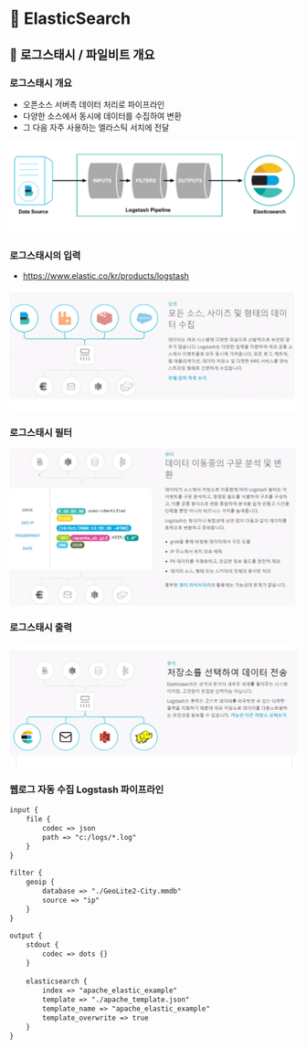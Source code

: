 # :book: ElasticSearch

## :pushpin: 로그스태시 / 파일비트 개요

### 로그스태시 개요

- 오픈소스 서버측 데이터 처리로 파이프라인
- 다양한 소스에서 동시에 데이터를 수집하여 변환
- 그 다음 자주 사용하는 엘라스틱 서치에 전달

![로그스태시개요](./image/로그스태시개요.png)


### 로그스태시의 입력

- https://www.elastic.co/kr/products/logstash

![로그스태시입력](./image/로그스태시입력.png)



### 로그스태시 필터

![로그스태시필터](./image/로그스태시필터.png)



### 로그스태시 출력

![로그스태시출력](./image/출력.png)


### 웹로그 자동 수집 Logstash 파이프라인

````
input {
    file {
        codec => json
        path => "c:/logs/*.log"
    }
}
````

```
filter {
    geoip {
        database => "./GeoLite2-City.mmdb"
        source => "ip"
    }
}
```

````
output {
    stdout {
        codec => dots {}
    }
    
    elasticsearch {
        index => "apache_elastic_example"
        template => "./apache_template.json"
        template_name => "apache_elastic_example"
        template_overwrite => true
    }
}
````